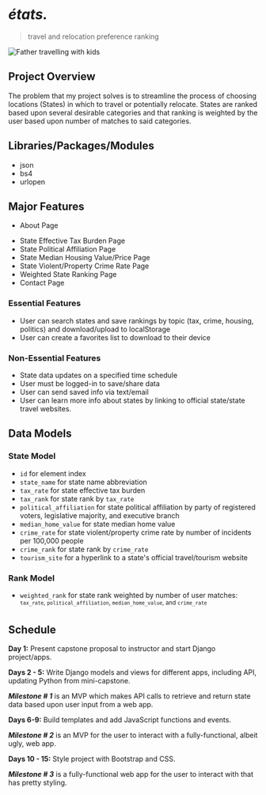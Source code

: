 # *états.*
>travel and relocation preference ranking

![Father travelling with kids](https://user-images.githubusercontent.com/24633211/213829029-8bf1dccf-1b26-4fd4-b063-ad7d9981dbff.jpg)

## Project Overview
The problem that my project solves is to streamline the process of choosing locations (States) in which to travel or potentially relocate.  States are ranked based upon several desirable categories and that ranking is weighted by the user based upon number of matches to said categories.

## Libraries/Packages/Modules
- json
- bs4
- urlopen

## Major Features
- About Page
<!-- - User Signup/Login -->
<!-- - Password Reset -->
- State Effective Tax Burden Page
- State Political Affiliation Page
- State Median Housing Value/Price Page
- State Violent/Property Crime Rate Page
- Weighted State Ranking Page
- Contact Page

### Essential Features
<!-- - User can create an account, login, and change password -->
- User can search states and save rankings by topic (tax, crime, housing, politics) and download/upload to localStorage
- User can create a favorites list to download to their device

### Non-Essential Features
- State data updates on a specified time schedule
- User must be logged-in to save/share data
- User can send saved info via text/email
- User can learn more info about states by linking to official state/state travel websites.

## Data Models

### State Model
- `id` for element index
- `state_name` for state name abbreviation
- `tax_rate` for state effective tax burden
- `tax_rank` for state rank by `tax_rate`
- `political_affiliation` for state political affiliation by party of registered voters, legislative majority, and executive branch
- `median_home_value` for state median home value
- `crime_rate` for state violent/property crime rate by number of incidents per 100,000 people
- `crime_rank` for state rank by `crime_rate`
- `tourism_site` for a hyperlink to a state's official travel/tourism website

### Rank Model
- `weighted_rank` for state rank weighted by number of user matches: <sup>`tax_rate`, `political_affiliation`, `median_home_value`, and `crime_rate`</sup>

## Schedule
**Day 1:**  Present capstone proposal to instructor and start Django project/apps.

**Days 2 - 5:**  Write Django models and views for different apps, including API, updating Python from mini-capstone.

**_Milestone # 1_** is an MVP which makes API calls to retrieve and return state data based upon user input from a web app.

**Days 6-9:**  Build templates and add JavaScript functions and events.

**_Milestone # 2_** is an MVP for the user to interact with a fully-functional, albeit ugly, web app. 

**Days 10 - 15:**  Style project with Bootstrap and CSS.

**_Milestone # 3_** is a fully-functional web app for the user to interact with that has pretty styling.